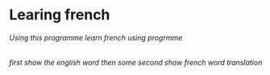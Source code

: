 # Learing french
###### Using this programme learn french using progrmme 
###### first show the english word then some second show french word translation
